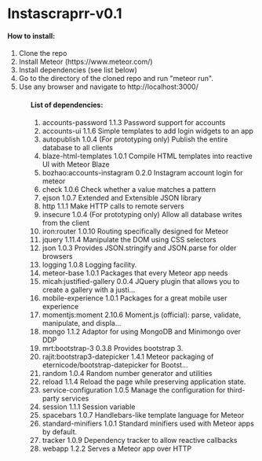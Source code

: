 # Instascraprr-v0.1
<h4>How to install:</h4>
<ol>
  <li> Clone the repo
  <li> Install Meteor (https://www.meteor.com/)
  <li> Install dependencies (see list below)
  <li> Go to the directory of the cloned repo and run "meteor run".
  <li> Use any browser and navigate to http://localhost:3000/
<ol>

<h4>List of dependencies:</h4>
<ol>
<li>accounts-password            1.1.3  Password support for accounts</li>
<li>accounts-ui                  1.1.6  Simple templates to add login widgets to an app</li>
<li>autopublish                  1.0.4  (For prototyping only) Publish the entire database to all clients</li>
<li>blaze-html-templates         1.0.1  Compile HTML templates into reactive UI with Meteor Blaze</li>
<li>bozhao:accounts-instagram    0.2.0  Instagram account login for meteor</li>
<li>check                        1.0.6  Check whether a value matches a pattern</li>
<li>ejson                        1.0.7  Extended and Extensible JSON library</li>
<li>http                         1.1.1  Make HTTP calls to remote servers</li>
<li>insecure                     1.0.4  (For prototyping only) Allow all database writes from the client</li>
<li>iron:router                  1.0.10  Routing specifically designed for Meteor</li>
<li>jquery                       1.11.4  Manipulate the DOM using CSS selectors</li>
<li>json                         1.0.3  Provides JSON.stringify and JSON.parse for older browsers</li>
<li>logging                      1.0.8  Logging facility.</li>
<li>meteor-base                  1.0.1  Packages that every Meteor app needs</li>
<li>micah:justified-gallery      0.0.4  JQuery plugin that allows you to create a gallery with a justi...</li>
<li>mobile-experience            1.0.1  Packages for a great mobile user experience</li>
<li>momentjs:moment              2.10.6  Moment.js (official): parse, validate, manipulate, and displa...</li>
<li>mongo                        1.1.2  Adaptor for using MongoDB and Minimongo over DDP</li>
<li>mrt:bootstrap-3              0.3.8  Provides bootstrap 3.</li>
<li>rajit:bootstrap3-datepicker  1.4.1  Meteor packaging of eternicode/bootstrap-datepicker for Bootst...</li>
<li>random                       1.0.4  Random number generator and utilities</li>
<li>reload                       1.1.4  Reload the page while preserving application state.</li>
<li>service-configuration        1.0.5  Manage the configuration for third-party services</li>
<li>session                      1.1.1  Session variable</li>
<li>spacebars                    1.0.7  Handlebars-like template language for Meteor</li>
<li>standard-minifiers           1.0.1  Standard minifiers used with Meteor apps by default.</li>
<li>tracker                      1.0.9  Dependency tracker to allow reactive callbacks</li>
<li>webapp                       1.2.2  Serves a Meteor app over HTTP</li>
</ol>
